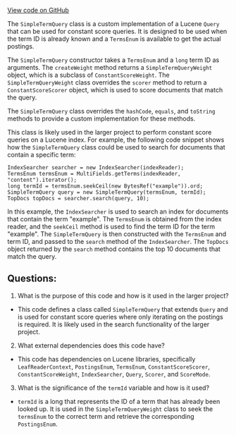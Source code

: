 [View code on GitHub](https://github.com/misbahsy/the-algorithm/src/java/com/twitter/search/earlybird/search/queries/SimpleTermQuery.java)

The `SimpleTermQuery` class is a custom implementation of a Lucene `Query` that can be used for constant score queries. It is designed to be used when the term ID is already known and a `TermsEnum` is available to get the actual postings. 

The `SimpleTermQuery` constructor takes a `TermsEnum` and a `long` term ID as arguments. The `createWeight` method returns a `SimpleTermQueryWeight` object, which is a subclass of `ConstantScoreWeight`. The `SimpleTermQueryWeight` class overrides the `scorer` method to return a `ConstantScoreScorer` object, which is used to score documents that match the query. 

The `SimpleTermQuery` class overrides the `hashCode`, `equals`, and `toString` methods to provide a custom implementation for these methods. 

This class is likely used in the larger project to perform constant score queries on a Lucene index. For example, the following code snippet shows how the `SimpleTermQuery` class could be used to search for documents that contain a specific term:

```
IndexSearcher searcher = new IndexSearcher(indexReader);
TermsEnum termsEnum = MultiFields.getTerms(indexReader, "content").iterator();
long termId = termsEnum.seekCeil(new BytesRef("example")).ord;
SimpleTermQuery query = new SimpleTermQuery(termsEnum, termId);
TopDocs topDocs = searcher.search(query, 10);
```

In this example, the `IndexSearcher` is used to search an index for documents that contain the term "example". The `TermsEnum` is obtained from the index reader, and the `seekCeil` method is used to find the term ID for the term "example". The `SimpleTermQuery` is then constructed with the `TermsEnum` and term ID, and passed to the `search` method of the `IndexSearcher`. The `TopDocs` object returned by the `search` method contains the top 10 documents that match the query.
## Questions: 
 1. What is the purpose of this code and how is it used in the larger project?
- This code defines a class called `SimpleTermQuery` that extends `Query` and is used for constant score queries where only iterating on the postings is required. It is likely used in the search functionality of the larger project.

2. What external dependencies does this code have?
- This code has dependencies on Lucene libraries, specifically `LeafReaderContext`, `PostingsEnum`, `TermsEnum`, `ConstantScoreScorer`, `ConstantScoreWeight`, `IndexSearcher`, `Query`, `Scorer`, and `ScoreMode`.

3. What is the significance of the `termId` variable and how is it used?
- `termId` is a long that represents the ID of a term that has already been looked up. It is used in the `SimpleTermQueryWeight` class to seek the `termsEnum` to the correct term and retrieve the corresponding `PostingsEnum`.